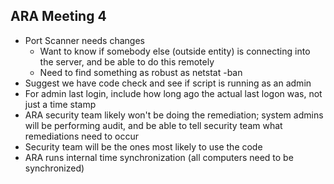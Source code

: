 ## ARA Meeting 4

* Port Scanner needs changes
    * Want to know if somebody else (outside entity) is connecting into the server, and be able to do this remotely
    * Need to find something as robust as netstat -ban 
* Suggest we have code check and see if script is running as an admin
* For admin last login, include how long ago the actual last logon was, not just a time stamp
* ARA security team likely won't be doing the remediation; system admins will be performing audit, and be able to tell security team what remediations need to occur
* Security team will be the ones most likely to use the code
* ARA runs internal time synchronization (all computers need to be synchronized)